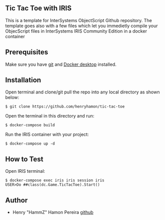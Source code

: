 ## Tic Tac Toe with IRIS
This is a template for InterSystems ObjectScript Github repository.
The template goes also with a few files which let you immedietly compile your ObjecScript files in InterSystems IRIS Community Edition in a docker container

## Prerequisites
Make sure you have [git](https://git-scm.com/book/en/v2/Getting-Started-Installing-Git) and [Docker desktop](https://www.docker.com/products/docker-desktop) installed.

## Installation

Open terminal and clone/git pull the repo into any local directory as shown below:

```
$ git clone https://github.com/henryhamon/tic-tac-toe
```

Open the terminal in this directory and run:

```
$ docker-compose build
```

Run the IRIS container with your project:

```
$ docker-compose up -d
```

## How to Test

Open IRIS terminal:

```
$ docker-compose exec iris iris session iris
USER>Do ##class(dc.Game.TicTacToe).Start()
```


## Author ##

 * Henry "HammZ" Hamon Pereira [github](https://github.com/henryhamon)
